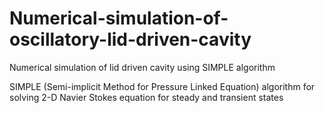 # Numerical-simulation-of-oscillatory-lid-driven-cavity
Numerical simulation of lid driven cavity using SIMPLE algorithm

SIMPLE (Semi-implicit Method for Pressure Linked Equation) algorithm for solving 2-D Navier Stokes equation for steady and transient states

